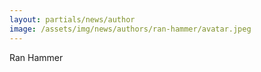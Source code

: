 ```yaml
---
layout: partials/news/author
image: /assets/img/news/authors/ran-hammer/avatar.jpeg
---
```


Ran Hammer